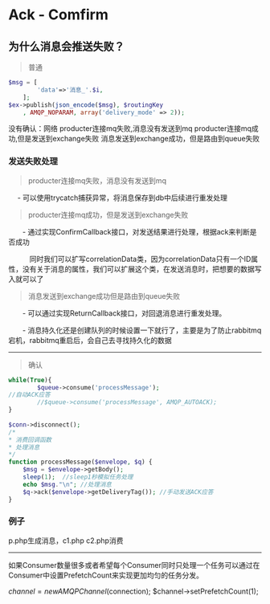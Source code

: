 # Ack - Comfirm

## 为什么消息会推送失败？

> 普通

```php
$msg = [
        'data'=>'消息_'.$i,
    ];
$ex->publish(json_encode($msg), $routingKey
    , AMQP_NOPARAM, array('delivery_mode' => 2));
```

没有确认：网络
producter连接mq失败,消息没有发送到mq
producter连接mq成功,但是发送到exchange失败
消息发送到exchange成功，但是路由到queue失败


### 发送失败处理

> producter连接mq失败，消息没有发送到mq

　  - 可以使用trycatch捕获异常，将消息保存到db中后续进行重发处理

> producter连接mq成功，但是发送到exchange失败

　　- 通过实现ConfirmCallback接口，对发送结果进行处理，根据ack来判断是否成功

　　　同时我们可以扩写correlationData类，因为correlationData只有一个ID属性，没有关于消息的属性，我们可以扩展这个类，在发送消息时，把想要的数据写入就可以了

> 消息发送到exchange成功但是路由到queue失败

　　- 可以通过实现ReturnCallback接口，对回退消息进行重发处理。

　　- 消息持久化还是创建队列的时候设置一下就行了，主要是为了防止rabbitmq宕机，rabbitmq重启后，会自己去寻找持久化的数据

---

> 确认

```php
while(True){
        $queue->consume('processMessage');
//自动ACK应答
        //$queue->consume('processMessage', AMQP_AUTOACK);
}
 
$conn->disconnect();
/*
* 消费回调函数
* 处理消息
*/
function processMessage($envelope, $q) {
    $msg = $envelope->getBody();
    sleep(1);  //sleep1秒模拟任务处理
    echo $msg."\n"; //处理消息
    $q->ack($envelope->getDeliveryTag()); //手动发送ACK应答
}
```

### 例子

p.php生成消息，c1.php c2.php消费

---

如果Consumer数量很多或者希望每个Consumer同时只处理一个任务可以通过在Consumer中设置PrefetchCount来实现更加均匀的任务分发。

$channel = new AMQPChannel($connection);
$channel->setPrefetchCount(1);